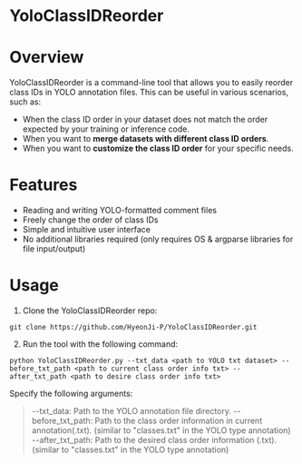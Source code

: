 # YoloClassIDReorder

# Overview

YoloClassIDReorder is a command-line tool that allows you to easily reorder class IDs in YOLO annotation files. This can be useful in various scenarios, such as:

* When the class ID order in your dataset does not match the order expected by your training or inference code.
* When you want to **merge datasets with different class ID orders**.
* When you want to **customize the class ID order** for your specific needs.

# Features

* Reading and writing YOLO-formatted comment files
* Freely change the order of class IDs
* Simple and intuitive user interface
* No additional libraries required (only requires OS & argparse libraries for file input/output)

# Usage

1. Clone the YoloClassIDReorder repo:
```
git clone https://github.com/HyeonJi-P/YoloClassIDReorder.git
```

2. Run the tool with the following command:
```
python YoloClassIDReorder.py --txt_data <path to YOLO txt dataset> --before_txt_path <path to current class order info txt> --after_txt_path <path to desire class order info txt>
```

Specify the following arguments:
> --txt_data: Path to the YOLO annotation file directory.
> --before_txt_path: Path to the class order information in current annotation(.txt). (similar to "classes.txt" in the YOLO type annotation)
> --after_txt_path: Path to the desired class order information (.txt). (similar to "classes.txt" in the YOLO type annotation)


